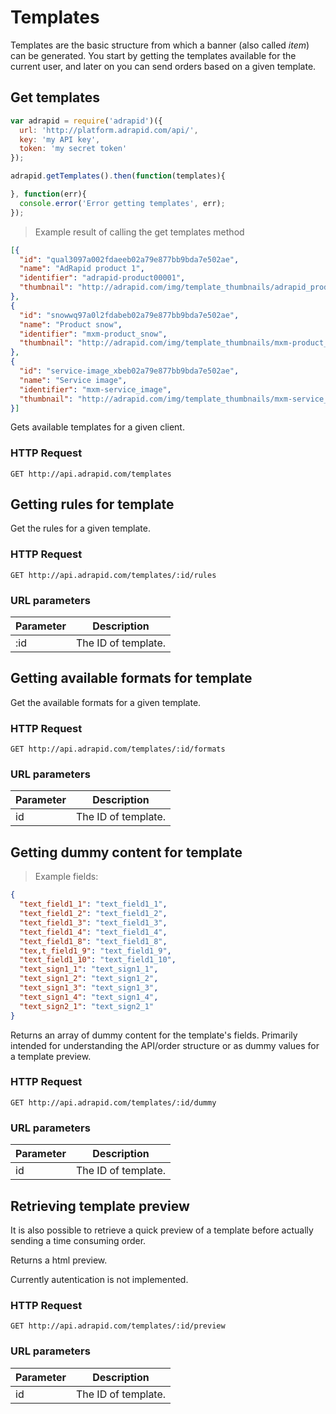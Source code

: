 # Templates

Templates are the basic structure from which a banner (also called *item*) can be generated.
You start by getting the templates available for the current user, and
later on you can send orders based on a given template.

## Get templates

```javascript
var adrapid = require('adrapid')({
  url: 'http://platform.adrapid.com/api/',
  key: 'my API key',
  token: 'my secret token'
});

adrapid.getTemplates().then(function(templates){

}, function(err){
  console.error('Error getting templates', err);
});

```

> Example result of calling the get templates method

```json
[{
  "id": "qual3097a002fdaeeb02a79e877bb9bda7e502ae",
  "name": "AdRapid product 1",
  "identifier": "adrapid-product00001",
  "thumbnail": "http://adrapid.com/img/template_thumbnails/adrapid_product1_videothumbnail.jpg"
},
{
  "id": "snowwq97a0l2fdabeb02a79e877bb9bda7e502ae",
  "name": "Product snow",
  "identifier": "mxm-product_snow",
  "thumbnail": "http://adrapid.com/img/template_thumbnails/mxm-product_snow_videothumbnail.jpg"
},
{
  "id": "service-image_xbeb02a79e877bb9bda7e502ae",
  "name": "Service image",
  "identifier": "mxm-service_image",
  "thumbnail": "http://adrapid.com/img/template_thumbnails/mxm-service_image.jpg"
}]
```

Gets available templates for a given client.

### HTTP Request

`GET http://api.adrapid.com/templates`


## Getting rules for template

Get the rules for a given template.

### HTTP Request

`GET http://api.adrapid.com/templates/:id/rules`


### URL parameters

Parameter | Description
--------- | -----------
:id | The ID of template.


## Getting available formats for template

Get the available formats for a given template.

### HTTP Request

`GET http://api.adrapid.com/templates/:id/formats`

### URL parameters

Parameter | Description
--------- | -----------
id | The ID of template.


## Getting dummy content for template

> Example fields:

```json
{
  "text_field1_1": "text_field1_1",
  "text_field1_2": "text_field1_2",
  "text_field1_3": "text_field1_3",
  "text_field1_4": "text_field1_4",
  "text_field1_8": "text_field1_8",
  "tex,t_field1_9": "text_field1_9",
  "text_field1_10": "text_field1_10",
  "text_sign1_1": "text_sign1_1",
  "text_sign1_2": "text_sign1_2",
  "text_sign1_3": "text_sign1_3",
  "text_sign1_4": "text_sign1_4",
  "text_sign2_1": "text_sign2_1"
}
```

Returns an array of dummy content for the template's fields.
Primarily intended for understanding the API/order structure or as dummy values
for a template preview.

### HTTP Request

`GET http://api.adrapid.com/templates/:id/dummy`


### URL parameters

Parameter | Description
--------- | -----------
id | The ID of template.


## Retrieving template preview

It is also possible to retrieve a quick preview of a template before actually sending
a time consuming order.

Returns a html preview.

<aside class="warning">Currently autentication is not implemented.</aside>

### HTTP Request

`GET http://api.adrapid.com/templates/:id/preview`

### URL parameters

Parameter | Description
--------- | -----------
id | The ID of template.

